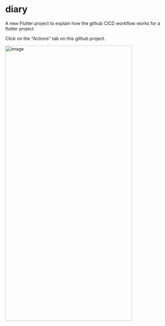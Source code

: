 # diary

A new Flutter project to explain how the github CICD workflow works for a flutter project.

Click on the "Actions" tab on this github project.


<img width="400" height="871" alt="image" src="https://github.com/user-attachments/assets/059084e0-9e8b-428d-a448-d47736849023" />
